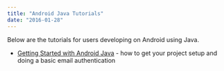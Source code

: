 ```yaml
---
title: "Android Java Tutorials"
date: "2016-01-28"
---
```


Below are the tutorials for users developing on Android using Java.

- [Getting Started with Android Java](/apidocs/getting-started-with-android-java/) - how to get your project setup and doing a basic email authentication

<DocCardList />